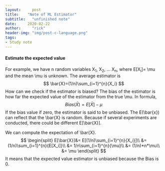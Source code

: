 ```yaml
---
layout:     post
title:    "Note of ML Estimator"
subtitle:   "unfinished note"
date:     2020-02-22
author:     "rick"
header-img: "img/post-c-language.png"
tags:
- Study note
---
```




#### Estimate the expected value

For example, we have n random variables X<sub>1</sub>, X<sub>2</sub>, ... X<sub>n</sub>, where E[X<sub>i</sub>]= \mu and the mean \mu is unknown. The average estimator is 
$$
\bar{X}=(1/n)\sum_{i=1}^{n}{X_i}
$$
How can we check if the estimator is biased? The bias of the estimator is how far the expected value of the estimator from the true \mu. In formula,
$$
Bias(\bar{X})=E[\bar{X}]-\mu
$$
If the bias value if zero, the estimator is said to be unbiased. The E(\bar{x}) can reflect that the \bar{X} is random. Because if several experiments are conducted, there could be different E[\bar{X}].



We can compute the expectation of \bar{X}.
$$
\begin{split}
E[\bar{X}]&= E[(1/n)\sum_{i=1}^{n}{X_i}]\\
          &= (1/n)\sum_{i=1}^{n}{E[X_i]}\\
          &= 1/n\sum_{i=1}^{n}{\mu}\\
          &= (1/n)*n*\mu\\
          &= \mu
\end{split}
$$
It means that the expected value estimator is unbiased because the Bias is 0.

 